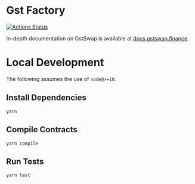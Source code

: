 # Gst Factory

[![Actions Status](https://github.com/gstswap/gst-swap-core/workflows/CI/badge.svg)](https://github.com/gstswap/gst-swap-core/actions)

In-depth documentation on GstSwap is available at [docs.gstswap.finance](https://docs.gstswap.finance/).

# Local Development

The following assumes the use of `node@>=10`.

## Install Dependencies

`yarn`

## Compile Contracts

`yarn compile`

## Run Tests

`yarn test`
